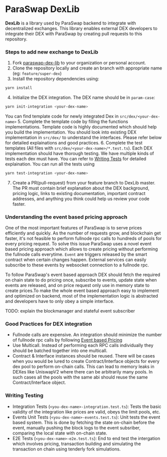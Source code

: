 # ParaSwap DexLib

**DexLib** is a library used by ParaSwap backend to integrate with decentralized exchanges. This library enables external DEX developers to integrate their DEX with ParaSwap by creating pull requests to this repository.

### Steps to add new exchange to DexLib

1. Fork [paraswap-dex-lib](https://github.com/paraswap/paraswap-dex-lib) to your organization or personal account.
2. Clone the repository locally and create an branch with appropriate name (eg: `feature/super-dex`)
3. Install the repository dependencies using:

```bash
yarn install
```

4. Initialize the DEX integration. The DEX name should be in `param-case`:

```bash
yarn init-integration <your-dex-name>
```

You can find template code for newly integrated Dex in `src/dex/<your-dex-name>` 5. Complete the template code by filling the functions implementations. Template code is highly documented which should help you build the implementation. You should look into existing DEX implementation in `src/dex/` to understand the interfaces. Please refer below for detailed explainations and good practices. 6. Complete the test templates (All files with `src/dex/<your-dex-name>/*.test.ts`). Each DEX implementation should have thorough testing. We have multiple kinds of tests each dex must have. You can refer to [Writing Tests](#writing-testing) for detailed explaination. You can run all the tests using

```bash
yarn test-integration <your-dex-name>
```

7. Create a PR(pull-request) from your feature branch to DexLib master. The PR must contain brief explanation about the DEX background, pricing logic, links to existing documentation, important contract addresses, and anything you think could help us review your code faster.

### Understanding the event based pricing approach

One of the most important features of ParaSwap is to serve prices efficiently and quickly. As the number of requests grow, and blockchain get faster, it's not feasible to perform fullnode rpc calls to hundreds of pools for every pricing request. To solve this issue ParaSwap uses a novel event based pricing approach which allows to create pricing without performing the fullnode calls everytime. `Event` are triggers released by the smart contract when certain changes happen. External services can easily subscribe to these events by websocket connection to a fullnode rpc.

To follow ParaSwap's event based approach DEX should fetch the required on chain state to do pricing once, subscribe to events, update state when events are released, and on price request only use in memory state to create prices.To make the whole event based approach easy to implement and optimized on backend, most of the implementation logic is abstracted and developers have to only obey a simple interface.

TODO: explain the blockmanager and stateful event subscriber

### Good Practices for DEX integration

- Fullnode calls are expensive. An integration should minimize the number of fullnode rpc calls by following [Event based Pricing](#Understanding-the-event-based-pricing-approach)
- Use Multicall. Instead of performing each RPC calls individually they should be batched together into one multicall.
- Contract & Interface instances should be reused. There will be cases when you would be lured to create Contract/Interface objects for every dex pool to perform on-chain calls. This can lead to memory leaks in DEXes like UniswapV2 where there can be arbitrarily many pools. In such cases all the pools with the same abi should reuse the same Contract/Interface object.

### Writing Testing

- Integration Tests (`<you-dex-name>-integration.test.ts`): Tests the basic validity of the integration like prices are valid, obeys the limit pools, etc.
- Events Unit Tests (`<you-dex-name>-events.test.ts`): Unit tests the event based system. This is done by fetching the state on-chain before the event, manually pushing the block logs to the event subsriber, comparing the local state with on-chain state.
- E2E Tests (`<you-dex-name>-e2e.test.ts`): End to end test the intergation which involves pricing, transaction building and simulating the transaction on chain using tenderly fork simulations.
